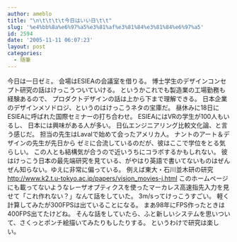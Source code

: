 ```yaml
---
author: ameblo
title: "\n\t\t\t\t今日はいい日\t\t"
slug: '%e4%bb%8a%e6%97%a5%e3%81%af%e3%81%84%e3%81%84%e6%97%a5'
id: 2594
date: '2005-11-11 06:07:23'
layout: post
categories:
  - 随筆
---
```


今日は一日ゼミ。 会場はESIEAの会議室を借りる。 博士学生のデザインコンセプト研究の話はけっこうついていける。 というかこれでも製造業の工場勤務も経験あるので、 プロダクトデザインの話は上から下まで理解できる。 日本企業のデザインメソドロジ、というのはけっこうネタの宝庫だ。 昼休みに18日にESIEAに呼ばれた国際セミナーの打ち合わせ。 ESIEAにはVRの学生が100人もいるし、 日本には興味がある人が多い。 日仏エンジニアリング比較文化論、と言う感じだ。 担当の先生はLavalで始めて会ったアメリカ人。 ナントのアート＆デザインの先生が先日から ゼミに合流しているのだが、彼はここで学位をとる気らしい。 この人とも結構気が合うので近いうちにコラボするかもしれない。 彼はけっこう日本の最先端研究を見ている、がやはり英語で書いてないものはぜんぜん知らない。ゆえに非常に偏っている。 例えば東大・石川並木研の研究 http://www.k2.t.u-tokyo.ac.jp/papers/vision_movies-j.html このホームページにも載ってないようなレーザオプティクスを使ったマーカレス高速指先入力を見せて「これ作れない？」なんて話をしていた。 3m/sってけっこうすごい。 軽く計算してみたが300FPSは出ていることになる。 まあ98年にFPS作ったときは400FPS出てたけどね。 そんな話をしていたら、ふと新しいシステムを思いついて、さくっとポンチ絵描いてみたりもしたりする。 というわけで研究は楽しい。